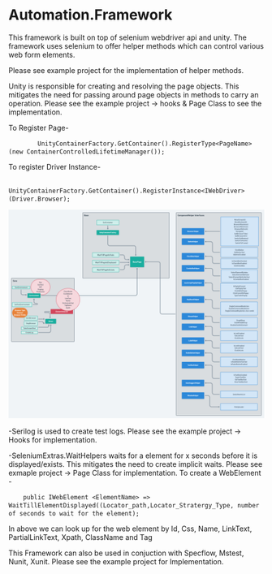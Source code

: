 # Automation.Framework

This framework is built on top of selenium webdriver api and unity. The framework uses selenium to offer helper methods which can control 
various web form elements. 

Please see example project for the implementation of helper methods. 

Unity is responsible for creating and resolving the page objects. This mitigates the need for passing around page objects in methods to 
carry an operation. Please see the example project -> hooks & Page Class to see the implementation. 

To Register Page-

            UnityContainerFactory.GetContainer().RegisterType<PageName>(new ContainerControlledLifetimeManager());
            
To register Driver Instance-

            UnityContainerFactory.GetContainer().RegisterInstance<IWebDriver>(Driver.Browser);

![](Automation.Framework.Architecture.png)

-Serilog is used to create test logs. Please see the example project -> Hooks for implementation. 

-SeleniumExtras.WaitHelpers waits for a element for x seconds before it is displayed/exists. This mitigates the need to create implicit waits. Please see exmaple project -> Page Class for implementation. 
To create a WebElement -

        public IWebElement <ElementName> => WaitTillElementDisplayed((Locator_path,Locator_Stratergy_Type, number of seconds to wait for the element); 
In above we can look up for the web element by Id, Css, Name, LinkText, PartialLinkText, Xpath, ClassName and Tag


This Framework can also be used in conjuction with Specflow, Mstest, Nunit, Xunit. Please see the example project for Implementation.
